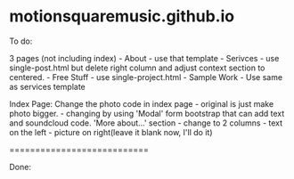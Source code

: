 motionsquaremusic.github.io
===========================

To do:

3 pages (not including index)
    - About - use that template
    - Serivces - use single-post.html but delete right column and adjust context section to centered.
    - Free Stuff - use single-project.html
    - Sample Work - Use same as services template
    
Index Page:
    Change the photo code in index page
        - original is just make photo bigger.
        - changing by using 'Modal' form bootstrap that can add text and soundcloud code.
    'More about...' section
        - change to 2 columns - text on the left - picture on right(leave it blank now, I'll do it)
        
===========================

Done: